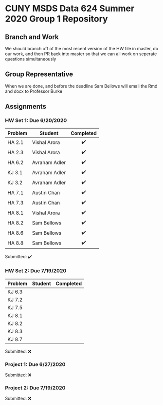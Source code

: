 # CUNY MSDS Data 624 Summer 2020 Group 1 Repository

## Branch and Work
We should branch off of the most recent version of the HW file in master, do
our work, and then PR back into master so that we can all work on seperate
questions simultaneously

## Group Representative
When we are done, and before the deadline Sam Bellows will email the Rmd and
docx to Professor Burke

## Assignments
### HW Set 1: Due 6/20/2020
|Problem|Student|Completed|
|-------|-------|:-------:|
|HA 2.1|Vishal Arora|:heavy_check_mark:|
|HA 2.3|Vishal Arora|:heavy_check_mark:|
|HA 6.2|Avraham Adler|:heavy_check_mark:|
|KJ 3.1|Avraham Adler|:heavy_check_mark:|
|KJ 3.2|Avraham Adler|:heavy_check_mark:|
|HA 7.1|Austin Chan|:heavy_check_mark:|
|HA 7.3|Austin Chan|:heavy_check_mark:|
|HA 8.1|Vishal Arora|:heavy_check_mark:|
|HA 8.2|Sam Bellows|:heavy_check_mark:|
|HA 8.6|Sam Bellows|:heavy_check_mark:|
|HA 8.8|Sam Bellows|:heavy_check_mark:|
Submitted: :heavy_check_mark:
 
### HW Set 2: Due 7/19/2020
|Problem|Student|Completed|
|-------|-------|:-------:|
|KJ 6.3 | | |
|KJ 7.2 | | |
|KJ 7.5 | | |
|KJ 8.1 | | |
|KJ 8.2 | | |
|KJ 8.3 | | |
|KJ 8.7 | | |
Submitted: :x:
 
### Project 1: Due 6/27/2020
Submitted: :x:

### Project 2: Due 7/19/2020
Submitted: :x:
